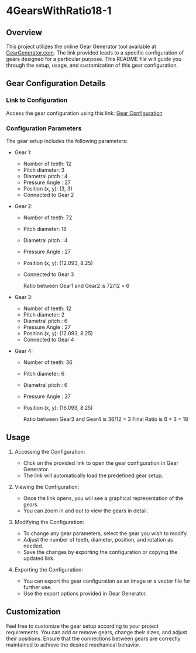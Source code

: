 # 4GearsWithRatio18-1

## Overview

This project utilizes the online Gear Generator tool available at [GearGenerator.com](https://geargenerator.com). The link provided leads to a specific configuration of gears designed for a particular purpose. This README file will guide you through the setup, usage, and customization of this gear configuration.

## Gear Configuration Details

### Link to Configuration

Access the gear configuration using this link: [Gear Configuration](https://geargenerator.com/#75,75,25,20,1,2,281976.2000000017,4,1,12,3,4,27,0,0,0,0,0,0,0,72,18,4,27,-30,0,0,0,0,1,1,12,2,6,27,0,0,0,0,0,2,0,36,6,6,27,0,0,0,0,0,0,0,3,-774)

### Configuration Parameters

The gear setup includes the following parameters:

- Gear 1:
  - Number of teeth: 12
  - Pitch diameter: 3
  - Diametral pitch : 4
  - Pressure Angle : 27
  - Position (x, y): (3, 3)
  - Connected to Gear 2

- Gear 2:
  - Number of teeth: 72
  - Pitch diameter: 18
  - Diametral pitch : 4
  - Pressure Angle : 27
  - Position (x, y): (12.093, 8.25)
  - Connected to Gear 3

    Ratio between Gear1 and Gear2 is 72/12 = 6

- Gear 3:
  - Number of teeth: 12
  - Pitch diameter: 2
  - Diametral pitch : 6
  - Pressure Angle : 27
  - Position (x, y): (12.093, 8.25)
  - Connected to Gear 4

- Gear 4:
  - Number of teeth: 36
  - Pitch diameter: 6
  - Diametral pitch : 6
  - Pressure Angle : 27
  - Position (x, y): (16.093, 8.25)
 
    Ratio between Gear3 and Gear4 is 36/12 = 3
    Final Ratio is 6 * 3 = 18

## Usage

1. Accessing the Configuration:
   - Click on the provided link to open the gear configuration in Gear Generator.
   - The link will automatically load the predefined gear setup.

2. Viewing the Configuration:
   - Once the link opens, you will see a graphical representation of the gears.
   - You can zoom in and out to view the gears in detail.

3. Modifying the Configuration:
   - To change any gear parameters, select the gear you wish to modify.
   - Adjust the number of teeth, diameter, position, and rotation as needed.
   - Save the changes by exporting the configuration or copying the updated link.

4. Exporting the Configuration:
   - You can export the gear configuration as an image or a vector file for further use.
   - Use the export options provided in Gear Generator.

## Customization

Feel free to customize the gear setup according to your project requirements. You can add or remove gears, change their sizes, and adjust their positions. Ensure that the connections between gears are correctly maintained to achieve the desired mechanical behavior.

